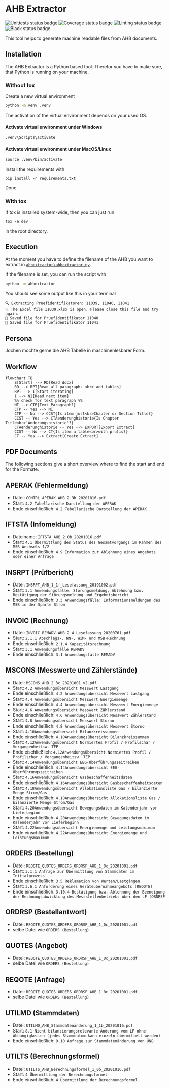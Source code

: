 # AHB Extractor
![Unittests status badge](https://github.com/Hochfrequenz/AHBExtractor/workflows/Unittests/badge.svg)
![Coverage status badge](https://github.com/Hochfrequenz/AHBExtractor/workflows/Coverage/badge.svg)
![Linting status badge](https://github.com/Hochfrequenz/AHBExtractor/workflows/Linting/badge.svg)
![Black status badge](https://github.com/Hochfrequenz/AHBExtractor/workflows/Black/badge.svg)


This tool helps to generate machine readable files from AHB documents.
## Installation
The AHB Extractor is a Python based tool. Therefor you have to make sure, that Python is running on your machine.
### Without tox

Create a new virtual environment
```bash
python -m venv .venv
```
The activation of the virtual environment depends on your used OS.
#### Activate virtual environment under Windows
```
.venv\Scripts\activate
```
#### Activate virtual environment under MacOS/Linux
```
source .venv/bin/activate
```

Install the requirements with
```
pip install -r requirements.txt
```
Done.
### With tox
If tox is installed system-wide, then you can just run
```
tox -e dev
```
in the root directory.

## Execution

At the moment you have to define the filename of the AHB you want to extract in [`ahbextractor\ahbextractor.py`](./ahbextractor/ahbextractor.py).

If the filename is set, you can run the script with
```bash
python -m ahbextractor
```
You should see some output like this in your terminal
```
🔍 Extracting Pruefidentifikatoren: 11039, 11040, 11041
💥 The Excel file 11039.xlsx is open. Please close this file and try again.
💾 Saved file for Pruefidentifikator 11040
💾 Saved file for Pruefidentifikator 11041
```

## Persona

Jochen möchte gerne die AHB Tabelle in maschinenlesbarer Form.


## Workflow

```mermaid
flowchart TB
    S[Start] --> RD[Read docx]
    RD --> RPT[Read all paragraphs <br> and tables]
    RPT --> I[Start iterating]
    I --> NI[Read next item]
    %% check for text paragraph %%
    NI --> CTP{Text Paragraph?}
    CTP -- Yes --> NI
    CTP -- No --> CCST{Is item just<br>Chapter or Section Title?}
    CCST -- Yes --> CTAenderunghistorie{Is Chapter Title<br>'Änderungshistorie'?}
    CTAenderunghistorie -- Yes --> EXPORT[Export Extract]
    CCST -- No --> CT{Is item a table<br>with prüfis?}
    CT -- Yes --> Extract[Create Extract]
```



## PDF Documents

The following sections give a short overview where to find the start and end for the Formate.

## APERAK (Fehlermeldung)
* Datei: `CONTRL_APERAK_AHB_2_3h_20201016.pdf`
* Start: `4.2 Tabellarische Darstellung der APERAK`
* Ende einschließlich: `4.2 Tabellarische Darstellung der APERAK`

## IFTSTA (Infomeldung)
* Dateiname: `IFTSTA_AHB_2_0b_20201016.pdf`
* Start: `4.1 Übermittlung des Status des Gesamtvorgangs im Rahmen des MSB-Wechsels 1/2`
* Ende einschließlich: `4.9 Information zur Ablehnung eines Angebots oder einer Anfrage`

## INSRPT (Prüfbericht)
* Datei: `INSRPT_AHB_1_1f_Lesefassung_20191002.pdf`
* Start: `3.1 Anwendungsfälle: Störungsmeldung, Ablehnung bzw. Bestätigung der Störungsmeldung und Ergebnisbericht`
* Ende einschließlich: `3.3 Anwendungsfälle: Informationsmeldungen des MSB in der Sparte Strom`

## INVOIC (Rechnung)
* Datei: `INVOIC_REMADV_AHB_2_4_Lesefassung_20200701.pdf`
* Start: `2.1.1 Abschlags-, NN-, WiM- und MSB-Rechnung`
* Ende einschließlich: `2.1.4 Kapazitätsrechnung`
* Start: `3.1 Anwendungsfälle REMADV`
* Ende einschließlich: `3.1 Anwendungsfälle REMADV`
## MSCONS (Messwerte und Zählerstände)
* Datei: `MSCONS_AHB_2_3c_20201001_v2.pdf`
* Start: `4.2 Anwendungsübersicht Messwert Lastgang`
* Ende einschließlich: `4.2 Anwendungsübersicht Messwert Lastgang`
* Start: `4.4 Anwendungsübersicht Messwert Energiemenge`
* Ende einschließlich: `4.4 Anwendungsübersicht Messwert Energiemenge`
* Start: `4.6 Anwendungsübersicht Messwert Zählerstand`
* Ende einschließlich: `4.6 Anwendungsübersicht Messwert Zählerstand`
* Start: `4.8 Anwendungsübersicht Messwert Storno`
* Ende einschließlich: `4.8 Anwendungsübersicht Messwert Storno`
* Start: `4.10Anwendungsübersicht Bilanzkreissummen`
* Ende einschließlich: `4.10Anwendungsübersicht Bilanzkreissummen`
* Start: `4.12Anwendungsübersicht Normiertes Profil / Profilschar / Vergangenheitsw. TEP`
* Ende eischließlich: `4.12Anwendungsübersicht Normiertes Profil / Profilschar / Vergangenheitsw. TEP`
* Start: `4.14Anwendungsübersicht EEG-Überführungszeitreihen`
* Ende einschließlich: `4.14Anwendungsübersicht EEG-Überführungszeitreihen`
* Start: `4.16Anwendungsübersicht Gasbeschaffenheitsdaten`
* Ende einschließlich: `4.16Anwendungsübersicht Gasbeschaffenheitsdaten`
* Start: `4.18Anwendungsübersicht Allokationsliste Gas / bilanzierte Menge Strom/Gas`
* Ende einschließlich: `4.18Anwendungsübersicht Allokationsliste Gas / bilanzierte Menge Strom/Gas`
* Start: `4.20Anwendungsübersicht Bewegungsdaten im Kalenderjahr vor Lieferbeginn`
* Ende einschließlich: `4.20Anwendungsübersicht Bewegungsdaten im Kalenderjahr vor Lieferbeginn`
* Start: `4.22Anwendungsübersicht Energiemenge und Leistungsmaximum`
* Ende einschließlich: `4.22Anwendungsübersicht Energiemenge und Leistungsmaximum`

## ORDERS (Bestellung)
* Datei: `REQOTE_QUOTES_ORDERS_ORDRSP_AHB_1_0c_20201001.pdf`
* Start: `3.1.1 Anfrage zur Übermittlung von Stammdaten im Initialprozess`
* Ende einschließlich: `3.5 Reklamation von Werten/Lastgängen`
* Start: `3.6.1 Anforderung eines Geräteübernahmeangebots (REQOTE)`
* Ende einschließlich: `3.10.4 Bestätigung bzw. Ablehnung der Beendigung der Rechnungsabwicklung des Messstellenbetriebs über den LF (ORDRSP`

## ORDRSP (Bestellantwort)
* Datei: `REQOTE_QUOTES_ORDERS_ORDRSP_AHB_1_0c_20201001.pdf`
* selbe Datei wie `ORDERS (Bestellung)`

## QUOTES (Angebot)
* Datei: `REQOTE_QUOTES_ORDERS_ORDRSP_AHB_1_0c_20201001.pdf`
* selbe Datei wie `ORDERS (Bestellung)`

## REQOTE (Anfrage)
* Datei: `REQOTE_QUOTES_ORDERS_ORDRSP_AHB_1_0c_20201001.pdf`
* selbe Datei wie `ORDERS (Bestellung)`

## UTILMD (Stammdaten)
* Datei: `UTILMD_AHB_Stammdatenänderung_1_1b_20201016.pdf`
* Start: `8.1 Nicht bilanzierungsrelevante Änderung vom LF ohne Abhängigkeiten (jedes Stammdatum kann einzeln übermittelt werden)`
* Ende einschließlich: `9.10 Anfrage zur Stammdatenänderung von ÜNB`

## UTILTS (Berechnungsformel)
* Datei: `UTILTS_AHB_Berechnungsformel_1_0b_20201016.pdf`
* Start: `4 Übermittlung der Berechnungsformel`
* Ende einschließlich: `4 Übermittlung der Berechnungsformel`
